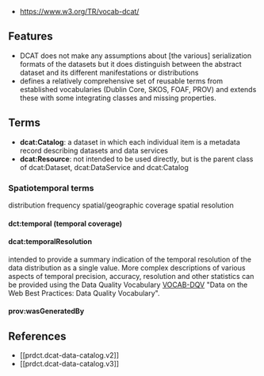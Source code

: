 
- https://www.w3.org/TR/vocab-dcat/

## Features

- DCAT does not make any assumptions about [the various] serialization formats of the datasets but it does distinguish between the abstract dataset and its different manifestations or distributions
- defines a relatively comprehensive set of reusable terms from established vocabularies (Dublin Core, SKOS, FOAF, PROV) and extends these with some integrating classes and missing properties.

## Terms

- **dcat:Catalog**: a dataset in which each individual item is a metadata record describing datasets and data services
- **dcat:Resource**: not intended to be used directly, but is the parent class of dcat:Dataset, dcat:DataService and dcat:Catalog

### Spatiotemporal terms

distribution
frequency
spatial/geographic coverage
spatial resolution

#### dct:temporal (temporal coverage)

#### 	dcat:temporalResolution

intended to provide a summary indication of the temporal resolution of the data distribution as a single value. More complex descriptions of various aspects of temporal precision, accuracy, resolution and other statistics can be provided using the Data Quality Vocabulary [VOCAB-DQV](https://www.w3.org/TR/vocab-dcat/#Property:dataset_distribution#bib-vocab-dqv) "Data on the Web Best Practices: Data Quality Vocabulary".

#### prov:wasGeneratedBy


## References

- [[prdct.dcat-data-catalog.v2]]
- [[prdct.dcat-data-catalog.v3]]